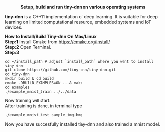 <p align="center"><b>Setup, build and run tiny-dnn on various operating systems</b><p align="center">

<b>tiny-dnn</b> is a C++11 implementation of deep learning. It is suitable for deep learning on limited computational resource, embedded systems and IoT devices.


<b>How to Install/Build Tiny-dnn On Mac/Linux</b>  
<b>Step:1</b> Install Cmake from https://cmake.org/install/  
<b>Step:2</b> Open Terminal.  
<b>Step:3</b>
```
cd ~/install_path # adjust `install_path` where you want to install tiny-dnn
git clone https://github.com/tiny-dnn/tiny-dnn.git  
cd tiny-dnn  
mkdir build & cd build   
cmake -DBUILD_EXAMPLES=ON .. & make  
cd examples   
./example_mnist_train ../../data  
```
Now training will start.  
After training is done, in terminal type  
```
./example_mnist_test sample_img.bmp   
```
Now you have succesfully installed tiny-dnn and also trained a mnist model.  



